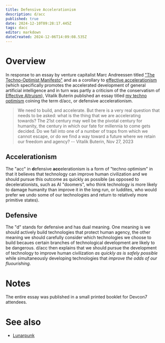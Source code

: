 ```yaml
---
title: Defensive Accelerationism
description: d/acc
published: true
date: 2024-12-10T09:28:17.445Z
tags: dacc
editor: markdown
dateCreated: 2024-12-06T14:09:08.535Z
---
```


# Overview
In response to an essay by venture capitalist Marc Andreessen titled ["The Techno-Optimist Manifesto"](https://a16z.com/the-techno-optimist-manifesto/) and as a corollary to [effective accelerationism](/Philosophy/eacc) (which specifically promotes the accelerated development of general artificial intelligence and in turn was partly a criticism of the conservatism of [Effective Altruism](/Philosophy/EA)), Vitalik Buterin published an essay titled [my techno optimism](https://vitalik.eth.limo/general/2023/11/27/techno_optimism.html) coining the term d/acc, or defensive accelerationism.

> We need to build, and accelerate. But there is a very real question that needs to be asked: what is the thing that we are accelerating towards? The 21st century may well be the pivotal century for humanity, the century in which our fate for millennia to come gets decided. Do we fall into one of a number of traps from which we cannot escape, or do we find a way toward a future where we retain our freedom and agency? -- Vitalik Buterin, Nov 27, 2023
##  Accelerationism
The "acc" in **d**efensive **acc**elerationism is a form of "techno optimism" in that it believes that technology can improve human civilization and we should pursue this outcome as quickly as possible (as opposed to decelerationists, such as AI "doomers", who think technology is more likely to damage humanity than improve it in the long run, or luddites, who would prefer we undo some of our technologies and return to relatively more primitive states).

## Defensive
The "d" stands for defensive and has dual meaning. One meaning is we should actively build technologies that protect human agency, the other meaning we should carefully consider which technologies we choose to build becaues certain branches of technological development are likely to be dangerous. d/acc then explains that we should pursue the development of technology to improve human civilization *as quickly as is safely possible* while simultaneously developing technologies that *improve the odds of our fluourishing*.

# Notes
The entire essay was published in a small printed booklet for Devcon7 attendees.

# See also
- [Lunarpunk](/solarpunk)
